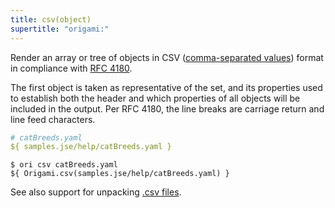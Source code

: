 ```yaml
---
title: csv(object)
supertitle: "origami:"
---
```


Render an array or tree of objects in CSV ([comma-separated values](https://en.wikipedia.org/wiki/Comma-separated_values)) format in compliance with [RFC 4180](https://www.rfc-editor.org/rfc/rfc4180).

The first object is taken as representative of the set, and its properties used to establish both the header and which properties of all objects will be included in the output. Per RFC 4180, the line breaks are carriage return and line feed characters.

```yaml
# catBreeds.yaml
${ samples.jse/help/catBreeds.yaml }
```

```console
$ ori csv catBreeds.yaml
${ Origami.csv(samples.jse/help/catBreeds.yaml) }
```

See also support for unpacking [.csv files](/language/fileTypes.html#csv-files).
